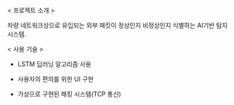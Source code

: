 < 프로젝트 소개 >

차량 네트워크상으로 유입되는 외부 패킷이 정상인지 비정상인지 식별하는 AI기반 탐지 시스템.


< 사용 기술 >

- LSTM 딥러닝 알고리즘 사용

- 사용자의 편의를 위한 UI 구현

- 가상으로 구현된 해킹 시스템(TCP 통신)




